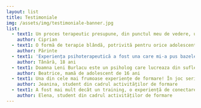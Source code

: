 ```yaml
---
layout: list
title: Testimoniale
img: /assets/img/testimoniale-banner.jpg
list:
  - text1: Un proces terapeutic presupune, din punctul meu de vedere, un ghid și un sprijin în momentele foarte dificile când te confrunți cu lucruri care poate te depășesc teribil. Un terapeut ar fi firesc să fie autentic, profund, smerit și ghid în procesul de terapie. Și cred că oamenii de genul ăsta sunt rari. Doamna psiholog Burlacu Leni are toate calitățile astea. Și o recomand din inimă.
    author: Ciprian
  - text1: O formă de terapie blândă, potrivită pentru orice adolescent. Grija doamnei Burlacu față de nevoile fiului nostru a depășit orice așteptare! Un om dedicat, pe care îl vom recomanda de fiecare dată!
    author: Părinte
  - text1: 'Experiența psihoterapeutică a fost una care mi-a pus bazele unor credințe, respectiv tipare de gândire solide pe care le folosesc și acum în etapa mea de transformare ca un tânăr adult, pregătit să descopere o nouă modalitate de a percepe lumea. Răbdarea nu a încăput la îndoială în cadrul sedințelor, iar deschiderea spre nou nu mai este atât de inabordabilă precum o credeam înainte să încep acest drum de cunoaștere. Terapia “Sandplay” și-a îndeplinit scopul: să-mi coloreze chiar și cele mai inaccesibile frici și să-mi materializeze părțile din mine pe care le-am ignorat, ulterior fiind transformate în unelte bine șlefuite care mă ajut să cresc, respectiv să-mi clădească noi căi spre a-mi crea personalitatea.'
    author: Tânără, 18 ani
  - text1: Doamna Leni Burlacu este un psiholog care lucreaza din suflet, pentru suflete. Este OMUL care ajută alți oameni. M-a ajutat și mă ajută în continuare, să-mi înțeleg mai bine fiul-adolescent. Copilul meu, prin terapia Sandplay, se auto-descoperă și se formează emoțional sub blânda îndrumare a doamnei Leni. Vă mulțumesc pentru tot!
    author: Beatrice, mamă de adolescent de 16 ani
  - text1: Una din cele mai frumoase experiențe de formare! În joc serios, blând și profund. Un spațiu de învățare cu bucurie!
    author: Jeanina, student din cadrul activităților de formare
  - text1: A fost mai mult decât un training, o experiență de conectare cu sufletul! Mulțumesc! Doamne ajuta ca nisipul sa ajunga in viata cat mai multor oameni si copii!
    author: Elena, student din cadrul activităților de formare
---
```

